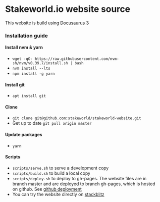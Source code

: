 # Stakeworld.io website source

This website is build using [Docusaurus 3](https://docusaurus.io/)

### Installation guide

#### Install nvm & yarn
* `wget -qO- https://raw.githubusercontent.com/nvm-sh/nvm/v0.39.7/install.sh | bash`
* `nvm install --lts`
* `npm install -g yarn`


#### Install git
* `apt install git`

#### Clone
* `git clone git@github.com:stakeworld/stakeworld-website.git`
* Get up to date `git pull origin master`

#### Update packages
* `yarn`

#### Scripts
* `scripts/serve.sh` to serve a development copy
* `scripts/build.sh` to build a local copy
* `scripts/deploy.sh` to deploy to gh-pages. The website files are in branch master and are deployed to branch gh-pages, which is hosted on github. See [github deployment](https://docusaurus.io/docs/next/deployment#deploying-to-github-pages)
* You can try the website directly on [stackblitz](https://stackblitz.com/github/stakeworld/stakeworld-website/tree/master/?file=README.md)
